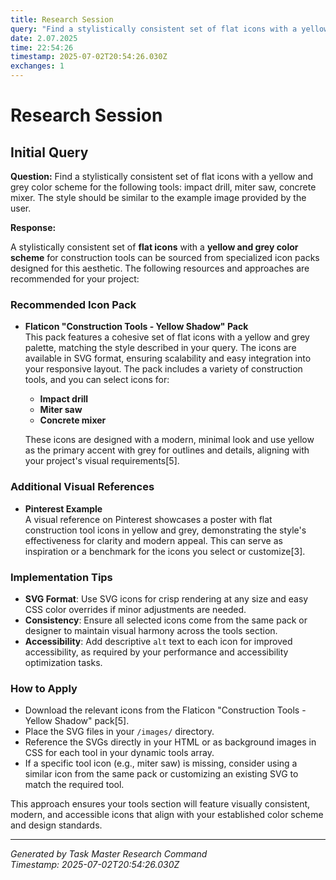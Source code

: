 ```yaml
---
title: Research Session
query: "Find a stylistically consistent set of flat icons with a yellow and grey color scheme for the following tools: impact drill, miter saw, concrete mixer. The style should be similar to the example image provided by the user."
date: 2.07.2025
time: 22:54:26
timestamp: 2025-07-02T20:54:26.030Z
exchanges: 1
---
```


# Research Session

## Initial Query

**Question:** Find a stylistically consistent set of flat icons with a yellow and grey color scheme for the following tools: impact drill, miter saw, concrete mixer. The style should be similar to the example image provided by the user.

**Response:**

A stylistically consistent set of **flat icons** with a **yellow and grey color scheme** for construction tools can be sourced from specialized icon packs designed for this aesthetic. The following resources and approaches are recommended for your project:

### Recommended Icon Pack

- **Flaticon "Construction Tools - Yellow Shadow" Pack**  
  This pack features a cohesive set of flat icons with a yellow and grey palette, matching the style described in your query. The icons are available in SVG format, ensuring scalability and easy integration into your responsive layout. The pack includes a variety of construction tools, and you can select icons for:
  - **Impact drill**
  - **Miter saw**
  - **Concrete mixer**
  
  These icons are designed with a modern, minimal look and use yellow as the primary accent with grey for outlines and details, aligning with your project's visual requirements[5].

### Additional Visual References

- **Pinterest Example**  
  A visual reference on Pinterest showcases a poster with flat construction tool icons in yellow and grey, demonstrating the style's effectiveness for clarity and modern appeal. This can serve as inspiration or a benchmark for the icons you select or customize[3].

### Implementation Tips

- **SVG Format**: Use SVG icons for crisp rendering at any size and easy CSS color overrides if minor adjustments are needed.
- **Consistency**: Ensure all selected icons come from the same pack or designer to maintain visual harmony across the tools section.
- **Accessibility**: Add descriptive `alt` text to each icon for improved accessibility, as required by your performance and accessibility optimization tasks.

### How to Apply

- Download the relevant icons from the Flaticon "Construction Tools - Yellow Shadow" pack[5].
- Place the SVG files in your `/images/` directory.
- Reference the SVGs directly in your HTML or as background images in CSS for each tool in your dynamic tools array.
- If a specific tool icon (e.g., miter saw) is missing, consider using a similar icon from the same pack or customizing an existing SVG to match the required tool.

This approach ensures your tools section will feature visually consistent, modern, and accessible icons that align with your established color scheme and design standards.


---

*Generated by Task Master Research Command*  
*Timestamp: 2025-07-02T20:54:26.030Z*
